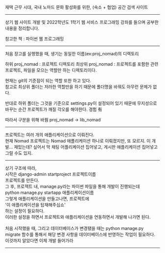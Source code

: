 재택 근무 시대, 국내 노마드 문화 활성화를 위한, (숙소 + 협업) 공간 검색 사이트   
***
상기 웹 사이트 개발 및 2022학년도 1학기 웹 서비스 프로그래밍 강좌를 들으며 공부한 내용을 정리합니다.   

참고한 책 : 파이썬 웹 프로그래밍
***
처음 장고를 실행했을 때, 생기는 동일한 이름(ex:proj_nomad)의 디렉토리   

하위 proj_nomad : 프로젝트 디렉토리
최상위 proj_nomad : 프로젝트를 포함한 관련 프로젝트, 파일을 모으는 역할만 하는 디렉토리이다.   

현재는 git의 기준점이 되는 역할 또한 하고 있다.   
참고로 최상위 폴더는 저러한 역할만을 하기 때문에 폴더명을 바꿔도 아무런 문제가 없다.   

반대로 하위 폴더는 그것을 기준으로 settings.py이 설정되어 있기 때문에 무지성으로 바꾸는 순간 프로젝트가 깨질 각오를 해야한다. 경험 有   
   
따라서 구분을 위해 바꿤 proj_nomad → lib_nomad
***
프로젝트는 여러 개의 애플리케이션으로 이뤄진다.   
현재 Nomad 프로젝트는 Nomad 애플리케이션 하나로 이뤄졌지만, 또 모르지. 이 개발... 재밌는데? 싶어서 막 채팅 어플리케이션 집어넣고, 게시판 애플리케이션 집어넣고 그럴 수도 있지.
***
상기 구조에 따라,   
시작은 django-admin startproject 프로젝트이름   
프로젝트를 만든다.   
그 후, 프로젝트 내, manage.py라는 파이썬 파일을 통해 개발이 진행되는데   
python manage.py startapp 애플리케이션이름   
그렇게 애플리케이션을 만들고나면, 프로젝트에   
'이 애플리케이션을 탑재해주십쇼'   
하는 설정이 필요하다.   
이러한 설정을 하면서 프로젝트와 애플리케이션을 연동하면서 개발해 나가면 된다.   
<br>
처음 시작했을 때, 그리고 데이터베이스가 변경됐을 때는 python manage.py migrate 함수를 통해서 해당 변경 사항을 데이터베이스에 반영하는 작업이 필요하다.   
이것까지 알았다면 이제 개발 들어가라
***
